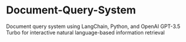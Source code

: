 # Document-Query-System
Document query system using LangChain, Python, and OpenAI GPT-3.5 Turbo for interactive natural language-based information retrieval
